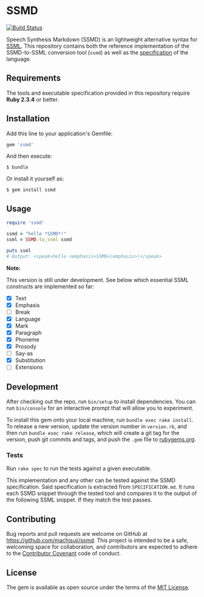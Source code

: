 # SSMD

[![Build Status](https://travis-ci.org/machisuji/ssmd.svg?branch=master)](https://travis-ci.org/machisuji/ssmd)

Speech Synthesis Markdown (SSMD) is an lightweight alternative syntax for [SSML](https://www.w3.org/TR/speech-synthesis/).
This repository contains both the reference implementation of the SSMD-to-SSML conversion tool (`ssmd`) as well
as the [specification](SPECIFICATION.md) of the language.

## Requirements

The tools and executable specification provided in this repository require **Ruby 2.3.4** or better.

## Installation

Add this line to your application's Gemfile:

```ruby
gem 'ssmd'
```

And then execute:

    $ bundle

Or install it yourself as:

    $ gem install ssmd

## Usage

```ruby
require 'ssmd'

ssmd = "hello *SSMD*!"
ssml = SSMD.to_ssml ssmd

puts ssml
# Output: <speak>hello <emphasis>SSMD</emphasis>!</speak>
```

**Note:**

This version is still under development. See below which essential SSML constructs are implemented so far:

* [x] Text
* [x] Emphasis
* [ ] Break
* [x] Language
* [x] Mark
* [x] Paragraph
* [x] Phoneme
* [x] Prosody
* [ ] Say-as
* [x] Substitution
* [ ] Extensions

## Development

After checking out the repo, run `bin/setup` to install dependencies. You can run `bin/console` for an interactive prompt that will allow you to experiment.

To install this gem onto your local machine, run `bundle exec rake install`. To release a new version, update the version number in `version.rb`, and then run `bundle exec rake release`, which will create a git tag for the version, push git commits and tags, and push the `.gem` file to [rubygems.org](https://rubygems.org).

### Tests

Run `rake spec` to run the tests against a given executable.

This implementation and any other can be tested against the SSMD specification.
Said specification is extracted from `SPECIFICATION.md`.
It runs each SSMD snippet through the tested tool and compares it to the output of
the following SSML snippet. If they match the test passes.

## Contributing

Bug reports and pull requests are welcome on GitHub at https://github.com/machisuji/ssmd. This project is intended to be a safe, welcoming space for collaboration, and contributors are expected to adhere to the [Contributor Covenant](http://contributor-covenant.org) code of conduct.

## License

The gem is available as open source under the terms of the [MIT License](http://opensource.org/licenses/MIT).
